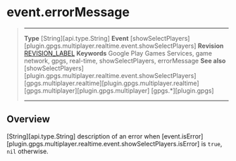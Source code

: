 # event.errorMessage

> --------------------- ------------------------------------------------------------------------------------------
> __Type__              [String][api.type.String]
> __Event__             [showSelectPlayers][plugin.gpgs.multiplayer.realtime.event.showSelectPlayers]
> __Revision__          [REVISION_LABEL](REVISION_URL)
> __Keywords__          Google Play Games Services, game network, gpgs, real-time, showSelectPlayers, errorMessage
> __See also__          [showSelectPlayers][plugin.gpgs.multiplayer.realtime.event.showSelectPlayers]
>						[gpgs.multiplayer.realtime][plugin.gpgs.multiplayer.realtime]
>						[gpgs.multiplayer][plugin.gpgs.multiplayer]
>                       [gpgs.*][plugin.gpgs]
> --------------------- ------------------------------------------------------------------------------------------

## Overview

[String][api.type.String] description of an error when [event.isError][plugin.gpgs.multiplayer.realtime.event.showSelectPlayers.isError] is `true`, `nil` otherwise.